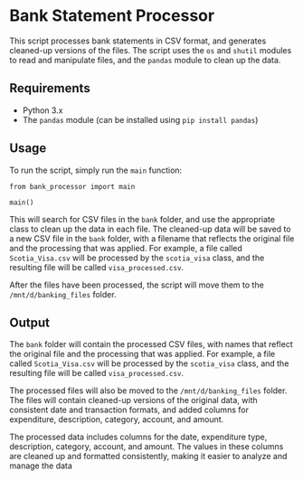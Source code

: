 # Bank Statement Processor

This script processes bank statements in CSV format, and generates cleaned-up versions of the files. The script uses the `os` and `shutil` modules to read and manipulate files, and the `pandas` module to clean up the data.

## Requirements

-   Python 3.x
-   The `pandas` module (can be installed using `pip install pandas`)

## Usage

To run the script, simply run the `main` function:

    from bank_processor import main
    
    main()

This will search for CSV files in the `bank` folder, and use the appropriate class to clean up the data in each file. The cleaned-up data will be saved to a new CSV file in the `bank` folder, with a filename that reflects the original file and the processing that was applied. For example, a file called `Scotia_Visa.csv` will be processed by the `scotia_visa` class, and the resulting file will be called `visa_processed.csv`.

After the files have been processed, the script will move them to the `/mnt/d/banking_files` folder.

## Output

The `bank` folder will contain the processed CSV files, with names that reflect the original file and the processing that was applied. For example, a file called `Scotia_Visa.csv` will be processed by the `scotia_visa` class, and the resulting file will be called `visa_processed.csv`.

The processed files will also be moved to the `/mnt/d/banking_files` folder. The files will contain cleaned-up versions of the original data, with consistent date and transaction formats, and added columns for expenditure, description, category, account, and amount.

The processed data includes columns for the date, expenditure type, description, category, account, and amount. The values in these columns are cleaned up and formatted consistently, making it easier to analyze and manage the data